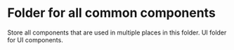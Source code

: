 # Folder for all common components

Store all components that are used in multiple places in this folder.
UI folder for UI components.
